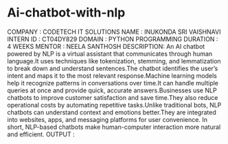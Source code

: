 # Ai-chatbot-with-nlp
COMPANY : CODETECH IT
SOLUTIONS NAME : INUKONDA SRI VAISHNAVI
INTERN ID : CT04DY829 
DOMAIN : PYTHON PROGRAMMING
DURATION : 4 WEEKS
MENTOR : NEELA SANTHOSH
DESCRIPTION: 
An AI chatbot powered by NLP is a virtual assistant that communicates through human language.It uses techniques like tokenization, stemming, and lemmatization to break down and understand sentences.The chatbot identifies the user’s intent and maps it to the most relevant response.Machine learning models help it recognize patterns in conversations over time.It can handle multiple queries at once and provide quick, accurate answers.Businesses use NLP chatbots to improve customer satisfaction and save time.They also reduce operational costs by automating repetitive tasks.Unlike traditional bots, NLP chatbots can understand context and emotions better.They are integrated into websites, apps, and messaging platforms for user convenience.
In short, NLP-based chatbots make human-computer interaction more natural and efficient.
OUTPUT :
